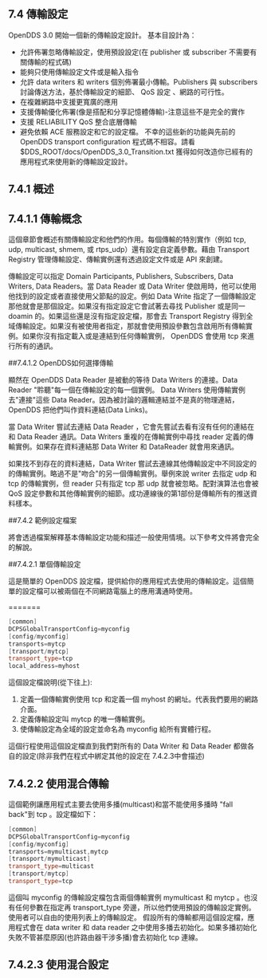## 7.4 傳輸設定

OpenDDS 3.0 開始一個新的傳輸設定設計。
基本目設計為：

+ 允許佈署忽略傳輸設定，使用預設設定(在 publisher 或 subscriber 不需要有關傳輸的程式碼)
+ 能夠只使用傳輸設定文件或是輸入指令
+ 允許 data writers 和 writers 個別佈署最小傳輸。Publishers 與 subscribers 討論傳送方法，基於傳輸設定的細節、 QoS 設定 、網路的可行性。
+ 在複雜網路中支援更寬廣的應用
+ 支援傳輸優化佈署(像是搭配和分享記憶體傳輸)-注意這些不是完全的實作
+ 支援 RELIABILITY QoS 整合底層傳輸
+ 避免依賴 ACE 服務設定和它的設定檔。
不幸的這些新的功能與先前的 OpenDDS transport configuration 程式碼不相容。請看 $DDS_ROOT/docs/OpenDDS_3.0_Transition.txt 獲得如何改造你已經有的應用程式來使用新的傳輸設定設計。

## 7.4.1 概述

## 7.4.1.1 傳輸概念

這個章節會概述有關傳輸設定和他們的作用。每個傳輸的特別實作（例如 tcp, udp, multicast, shmem, 或 rtps_udp）還有設定自定義參數。藉由 Transport Registry 管理傳輸設定、傳輸實例還有透過設定文件或是 API 來創建。

傳輸設定可以指定 Domain Participants, Publishers, Subscribers, Data Writers, Data Readers。當 Data Reader 或 Data Writer 使啟用時，他可以使用他找到的設定或者直接使用父節點的設定。例如 Data Write 指定了一個傳輸設定那他就會是那個設定。如果沒有指定設定它會試著去尋找 Publisher 或是同一 doamin 的。如果這些還是沒有指定設定檔，那會去 Transport Registry 得到全域傳輸設定。如果沒有被使用者指定，那就會使用預設參數包含啟用所有傳輸實例。如果你沒有指定載入或是連結到任何傳輸實例， OpenDDS 會使用 tcp 來進行所有的通訊。

##7.4.1.2 OpenDDS如何選擇傳輸

顯然在 OpenDDS Data Reader 是被動的等待 Data Writers 的連接。Data Reader "聆聽"每一個在傳輸設定的每一個實例。 Data Writers 使用傳輸實例去"連接"這些  Data Reader。因為被討論的邏輯連結並不是真的物理連結， OpenDDS 把他們叫作資料連結(Data Links)。

當 Data Writer 嘗試去連結 Data Reader ，它會先嘗試去看有沒有任何的連結在和 Data Reader 通訊。Data Writers 重複的在傳輸實例中尋找 reader 定義的傳輸實例。如果存在資料連結那 Data Writer 和 DataReader 就會用來通訊。

如果找不到存在的資料連結，Data Writer 嘗試去連線其他傳輸設定中不同設定的的傳輸實例。略過不是"吻合"的另一個傳輸實例。舉例來說 writer 去指定 udp 和 tcp 的傳輸實例，但 reader 只有指定 tcp 那 udp 就會被忽略。配對演算法也會被 QoS 設定參數和其他傳輸實例的細節。成功連線後的第1部份是傳輸所有的推送資料樣本。

##7.4.2 範例設定檔案

將會透過檔案解釋基本傳輸設定功能和描述一般使用情境。以下參考文件將會完全的解說。

##7.4.2.1 單個傳輸設定

這是簡單的 OpenDDS 設定檔，提供給你的應用程式去使用的傳輸設定。這個簡單的設定檔可以被兩個在不同網路電腦上的應用溝通時使用。


=======

```cpp
[common]
DCPSGlobalTransportConfig=myconfig
[config/myconfig]
transports=mytcp
[transport/mytcp]
transport_type=tcp
local_address=myhost
```
這個設定檔說明(從下往上):
1. 定義一個傳輸實例使用 tcp 和定義一個 myhost 的網址。代表我們要用的網路介面。
2. 定義傳輸設定叫 mytcp 的唯一傳輸實例。
3. 使傳輸設定為全域的設定並命名為 myconfig 給所有實體行程。

這個行程使用這個設定檔直到我們對所有的 Data Writer 和 Data Reader 都做各自的設定(除非我們在程式中綁定其他的設定在 7.4.2.3中會描述)

## 7.4.2.2 使用混合傳輸

這個範例讓應用程式主要去使用多播(multicast)和當不能使用多播時 "fall back"到 tcp 。設定檔如下： 

```cpp
[common]
DCPSGlobalTransportConfig=myconfig
[config/myconfig]
transports=mymulticast,mytcp
[transport/mymulticast]
transport_type=multicast
[transport/mytcp]
transport_type=tcp
```
這個叫 myconfig 的傳輸設定檔包含兩個傳輸實例 mymulticast 和 mytcp 。也沒有任何參數在指定再 transport_type 旁邊，所以他們使用預設的傳輸設定實例。使用者可以自由的使用列表上的傳輸設定。
假設所有的傳輸都用這個設定檔，應用程式會在 data writer  和 data reader  之中使用多播去初始化。如果多播初始化失敗不管甚麼原因(也許路由器干涉多播)會去初始化 tcp 連線。

## 7.4.2.3 使用混合設定


